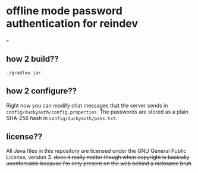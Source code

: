# offline mode password authentication for reindev

:skull:

## how 2 build??
`./gradlew jar`

## how 2 configure??
Right now you can modify chat messages that the server sends in `config/duckyauth/config.properties`.
The passwords are stored as a plain SHA-256 hash in `config/duckyauth/pass.txt`.

## license??
All Java files in this repository are licensed under the GNU General Public License, version 3.
~~does it really matter though when copyright is basically unenforcable because i'm only present on the web behind a nickname bruh~~

